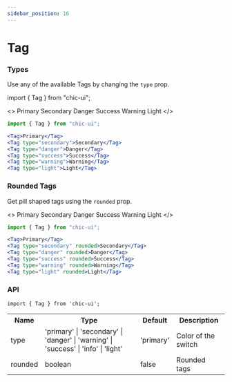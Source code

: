 ```yaml
---
sidebar_position: 16
---
```


# Tag

### Types

Use any of the available Tags by changing the `type` prop.

import { Tag } from "chic-ui";

<>
<Tag>Primary</Tag>
<Tag type="secondary">Secondary</Tag>
<Tag type="danger">Danger</Tag>
<Tag type="success">Success</Tag>
<Tag type="warning">Warning</Tag>
<Tag type="light">Light</Tag>
</>

```jsx
import { Tag } from "chic-ui";

<Tag>Primary</Tag>
<Tag type="secondary">Secondary</Tag>
<Tag type="danger">Danger</Tag>
<Tag type="success">Success</Tag>
<Tag type="warning">Warning</Tag>
<Tag type="light">Light</Tag>
```

### Rounded Tags
Get pill shaped tags using the `rounded` prop.

<>
<Tag rounded>Primary</Tag>
<Tag type="secondary" rounded>Secondary</Tag>
<Tag type="danger" rounded>Danger</Tag>
<Tag type="success" rounded>Success</Tag>
<Tag type="warning" rounded>Warning</Tag>
<Tag type="light" rounded>Light</Tag>
</>

```jsx
import { Tag } from "chic-ui";

<Tag>Primary</Tag>
<Tag type="secondary" rounded>Secondary</Tag>
<Tag type="danger" rounded>Danger</Tag>
<Tag type="success" rounded>Success</Tag>
<Tag type="warning" rounded>Warning</Tag>
<Tag type="light" rounded>Light</Tag>
```

### API

```
import { Tag } from 'chic-ui';
```

<table>
  <tr>
     <th>Name</th>
     <th>Type</th>
     <th>Default</th>
     <th>Description</th>
  </tr>
  <tr>
    <td>type</td>
    <td>'primary' | 'secondary' | 'danger' | 'warning' | 'success' | 'info' | 'light'</td>
    <td>'primary'</td>
    <td>Color of the switch</td>
  </tr>
   <tr>
    <td>rounded</td>
    <td>boolean</td>
    <td>false</td>
    <td>Rounded tags</td>
  </tr>
</table>
